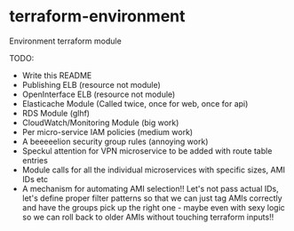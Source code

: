 # terraform-environment
Environment terraform module

TODO:
   * Write this README
   * Publishing ELB (resource not module)
   * OpenInterface ELB (resource not module)
   * Elasticache Module (Called twice, once for web, once for api)
   * RDS Module (glhf)
   * CloudWatch/Monitoring Module (big work)
   * Per micro-service IAM policies (medium work)
   * A beeeeelion security group rules (annoying work)
   * Speckul attention for VPN microservice to be added with route table entries
   * Module calls for all the individual microservices with specific sizes, AMI IDs etc
   * A mechanism for automating AMI selection!! Let's not pass actual IDs, let's define proper filter patterns so that we can just tag AMIs correctly and have the groups pick up the right one - maybe even with sexy logic so we can roll back to older AMIs without touching terraform inputs!!

